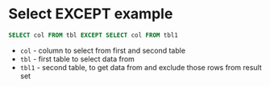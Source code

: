 # Select EXCEPT example

```sql
SELECT col FROM tbl EXCEPT SELECT col FROM tbl1
```

- `col` - column to select from first and second table
- `tbl` - first table to select data from
- `tbl1` - second table, to get data from and exclude those rows from result set


